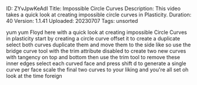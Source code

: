 ID: ZYvJpwKeAdI
Title: Impossible Circle Curves
Description: This video takes a quick look at creating impossible circle curves in Plasticity.
Duration: 40
Version: 1.1.41
Uploaded: 20230707
Tags: unsorted

yum yum
Floyd here with a quick look at creating
impossible Circle Curves in plasticity
start by creating a circle curve offset
it to create a duplicate select both
curves duplicate them and move them to
the side like so use the bridge curve
tool with the trim attribute disabled to
create two new curves with tangency on
top and bottom then use the trim tool to
remove these inner edges
select each curved face and press shift
d to generate a single curve per face
scale the final two curves to your
liking and you're all set
oh look at the time
foreign
